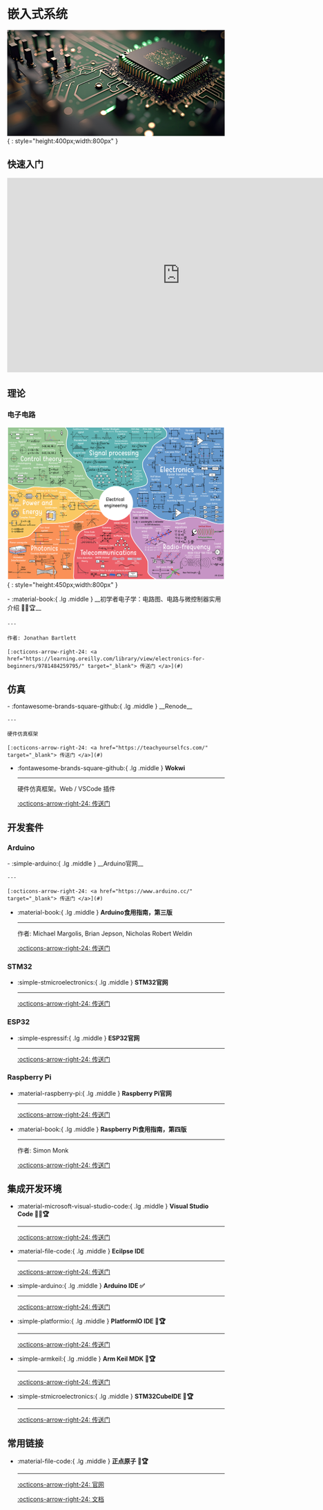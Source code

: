 # 嵌入式系统

![BOARD](embedded-sys.png){ : style="height:400px;width:800px" }

## 快速入门

<iframe width="800" height="450" src="https://www.bilibili.com/video/BV1BV41197rY/?spm_id_from=333.999.0.0&vd_source=5a427660f0337fedc22d4803661d493f" frameborder="0" allow="accelerometer; clipboard-write; encrypted-media; gyroscope; picture-in-picture" allowfullscreen></iframe>

## 理论

### 电子电路

![Electrical Engineering](electrical-engineering.png){ : style="height:450px;width:800px" }

<div class="grid cards" markdown>
-  :material-book:{ .lg .middle } __初学者电子学：电路图、电路与微控制器实用介绍 🎯✅🏆__

    ---

    作者: Jonathan Bartlett

    [:octicons-arrow-right-24: <a href="https://learning.oreilly.com/library/view/electronics-for-beginners/9781484259795/" target="_blank"> 传送门 </a>](#)
</div>


## 仿真

<div class="grid cards" markdown>
-   :fontawesome-brands-square-github:{ .lg .middle } __Renode__

    ---

    硬件仿真框架

    [:octicons-arrow-right-24: <a href="https://teachyourselfcs.com/" target="_blank"> 传送门 </a>](#)

-   :fontawesome-brands-square-github:{ .lg .middle } __Wokwi__

    ---

    硬件仿真框架。Web / VSCode 插件

    [:octicons-arrow-right-24: <a href="https://wokwi.com/" target="_blank"> 传送门 </a>](#)

</div>

## 开发套件

### Arduino
<div class="grid cards" markdown>
-  :simple-arduino:{ .lg .middle } __Arduino官网__

    ---

    [:octicons-arrow-right-24: <a href="https://www.arduino.cc/" target="_blank"> 传送门 </a>](#)

-  :material-book:{ .lg .middle } __Arduino食用指南，第三版__

    ---

    作者: Michael Margolis, Brian Jepson, Nicholas Robert Weldin

    [:octicons-arrow-right-24: <a href="https://learning.oreilly.com/library/view/arduino-cookbook-3rd/9781491903513/" target="_blank"> 传送门 </a>](#)

</div>

### STM32

<div class="grid cards" markdown>

-   :simple-stmicroelectronics:{ .lg .middle } __STM32官网__

    ---

    [:octicons-arrow-right-24: <a href="https://www.st.com/zh/microcontrollers-microprocessors/stm32-32-bit-arm-cortex-mcus.html" target="_blank"> 传送门 </a>](#)

</div>

### ESP32

<div class="grid cards" markdown>

-   :simple-espressif:{ .lg .middle } __ESP32官网__

    ---

    [:octicons-arrow-right-24: <a href="https://www.espressif.com/zh-hans/products/socs/esp32" target="_blank"> 传送门 </a>](#)

</div>

### Raspberry Pi
<div class="grid cards" markdown>

-  :material-raspberry-pi:{ .lg .middle } __Raspberry Pi官网__

    ---

    [:octicons-arrow-right-24: <a href="https://www.raspberrypi.org/" target="_blank"> 传送门 </a>](#)

-  :material-book:{ .lg .middle } __Raspberry Pi食用指南，第四版__
  
    ---

    作者: Simon Monk

    [:octicons-arrow-right-24: <a href="https://learning.oreilly.com/library/view/raspberry-pi-cookbook/9781098130916/" target="_blank"> 传送门 </a>](#)
</div>

## 集成开发环境

<div class="grid cards" markdown>

-  :material-microsoft-visual-studio-code:{ .lg .middle } __Visual Studio Code 🎯✅🏆__

    ---

    [:octicons-arrow-right-24: <a href="https://code.visualstudio.com/" target="_blank"> 传送门 </a>](#)

-  :material-file-code:{ .lg .middle } __Ecilpse IDE__

    ---

    [:octicons-arrow-right-24: <a href="https://www.eclipse.org/downloads/" target="_blank"> 传送门 </a>](#)

-  :simple-arduino:{ .lg .middle } __Arduino IDE ✅__

    ---

    [:octicons-arrow-right-24: <a href="https://www.arduino.cc/en/software" target="_blank"> 传送门 </a>](#)

-  :simple-platformio:{ .lg .middle } __PlatformIO IDE 🎯🏆__

    ---

    [:octicons-arrow-right-24: <a href="https://platformio.org/platformio-ide" target="_blank"> 传送门 </a>](#)

-  :simple-armkeil:{ .lg .middle } __Arm Keil MDK 🎯🏆__

    ---

    [:octicons-arrow-right-24: <a href="https://www.keil.com/demo/eval/arm.htm" target="_blank"> 传送门 </a>](#)

-  :simple-stmicroelectronics:{ .lg .middle } __STM32CubeIDE 🎯🏆__

    ---

    [:octicons-arrow-right-24: <a href="https://www.st.com/en/development-tools/stm32cubeide.html" target="_blank"> 传送门 </a>](#)

</div>

## 常用链接

<div class="grid cards" markdown>

-  :material-file-code:{ .lg .middle } __正点原子 🎯🏆__

    ---

    [:octicons-arrow-right-24: <a href="http://www.alientek.com/" target="_blank"> 官网 </a>](#)

    [:octicons-arrow-right-24: <a href="http://www.openedv.com/docs/" target="_blank"> 文档 </a>](#)

</div>